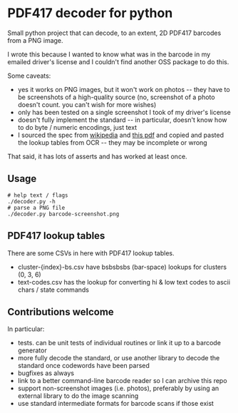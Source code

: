 # PDF417 decoder for python

Small python project that can decode, to an extent, 2D PDF417 barcodes from a PNG image.

I wrote this because I wanted to know what was in the barcode in my emailed driver's license and I couldn't find another OSS package to do this.

Some caveats:

* yes it works on PNG images, but it won't work on photos -- they have to be screenshots of a high-quality source (no, screenshot of a photo doesn't count. you can't wish for more wishes)
* only has been tested on a single screenshot I took of my driver's license
* doesn't fully implement the standard -- in particular, doesn't know how to do byte / numeric encodings, just text
* I sourced the spec from [wikipedia](https://en.wikipedia.org/wiki/PDF417) and [this pdf](https://www.expresscorp.com/uploads/specifications/44/USS-PDF-417.pdf) and copied and pasted the lookup tables from OCR -- they may be incomplete or wrong

That said, it has lots of asserts and has worked at least once.

## Usage

```
# help text / flags
./decoder.py -h
# parse a PNG file
./decoder.py barcode-screenshot.png
```

## PDF417 lookup tables

There are some CSVs in here with PDF417 lookup tables.

* cluster-{index}-bs.csv have bsbsbsbs (bar-space) lookups for clusters (0, 3, 6)
* text-codes.csv has the lookup for converting hi & low text codes to ascii chars / state commands

## Contributions welcome

In particular:

* tests. can be unit tests of individual routines or link it up to a barcode generator
* more fully decode the standard, or use another library to decode the standard once codewords have been parsed
* bugfixes as always
* link to a better command-line barcode reader so I can archive this repo
* support non-screenshot images (i.e. photos), preferably by using an external library to do the image scanning
* use standard intermediate formats for barcode scans if those exist
